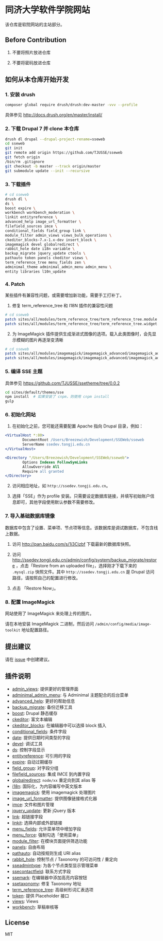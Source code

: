 # 同济大学软件学院网站

该仓库是软院网站的主站部分。

## Before Contribution

1. 不要将照片放进仓库

2. 不要将密码放进仓库

## 如何从本仓库开始开发

### 1. 安装 drush

```bash
composer global require drush/drush:dev-master -vvv --profile
```

具体参见 http://docs.drush.org/en/master/install/

### 2. 下载 Drupal 7 并 clone 本仓库

```bash
drush dl drupal --drupal-project-rename=sseweb
cd sseweb
git init
git remote add origin https://github.com/TJUSSE/sseweb
git fetch origin
/bin/rm .gitignore
git checkout -b master --track origin/master
git submodule update --init --recursive
```

### 3. 下载插件

```bash
# cd sseweb
drush dl \
ds \
boost expire \
workbench workbench_moderation \
linkit entityreference \
advanced_help image_url_formatter \
filefield_sources imce \
conditional_fields field_group link \
module_filter admin_views views_bulk_operations \
ckeditor_blocks-7.x-1.x-dev insert_block \
imagemagick devel globalredirect \
rabbit_hole date i18n variable \
backup_migrate jquery_update ctools \
pathauto token panels ckeditor views \
term_reference_tree menu_fields zen \
adminimal_theme adminimal_admin_menu admin_menu \
entity libraries l10n_update
```

### 4. Patch

某些插件有兼容性问题，或需要增加新功能，需要手工打补丁。

1. 修复 term_reference_tree 和 I18N 插件的兼容性问题

  ```bash
  # cd sseweb
  patch sites/all/modules/term_reference_tree/term_reference_tree.module < patches/term_reference_tree.module.patch
  patch sites/all/modules/term_reference_tree/term_reference_tree.widget.inc < patches/term_reference_tree.widget.inc.patch
  ```

2. 为 ImageMagick 插件提供生成渐进式图像的选项。载入此类图像时，会先显示模糊的图片再逐渐变清晰

  ```bash
  # cd sseweb
  patch sites/all/modules/imagemagick/imagemagick_advanced/imagemagick_advanced.install < patches/imagemagick_advanced.install.patch
  patch sites/all/modules/imagemagick/imagemagick_advanced/imagemagick_advanced.module < patches/imagemagick_advanced.module.patch
  ```

### 5. 编译 SSE 主题

具体参见 https://github.com/TJUSSE/ssetheme/tree/0.0.2

```bash
cd sites/default/themes/sse
npm install  # 如果安装了 cnpm，则使用 cnpm install
gulp
```

### 6. 初始化网站

1. 在初始化之前，您可能还需要配置 Apache 指向 Drupal 目录，例如：

  ```apache
  <VirtualHost *:80>
          DocumentRoot /Users/Breezewish/Development/SSEWeb/sseweb
          ServerName ssedev.tongji.edu.cn
  </VirtualHost>
  
  <Directory "/Users/Breezewish/Development/SSEWeb/sseweb">
          Options Indexes FollowSymLinks
          AllowOverride All
          Require all granted
  </Directory>
  ```

2. 访问相应地址，如 `http://ssedev.tongji.edu.cn`。

3. 选择「SSE」作为 profile 安装。只需要设定数据库链接，并填写初始账户信息即可，其他字段使用默认参数不需要修改。

### 7. 导入基础数据库镜像

数据库中包含了设置、菜单项、节点项等信息。该数据库是调试数据库，不包含线上数据。

1. 访问 http://pan.baidu.com/s/1i3Cizbf 下载最新的数据库快照。

2. 访问 http://ssedev.tongji.edu.cn/admin/config/system/backup_migrate/restore ，点击「Restore from an uploaded file」，选择刚才下载下来的 `.mysql.zip` 快照文件。其中 `http://ssedev.tongji.edu.cn` 是 Drupal 访问路径，请按照自己的配置进行修改。

3. 点击 「Restore Now」。

### 8. 配置 ImageMagick

网站使用了 ImageMagick 来处理上传的图片。

请在本地安装 ImageMagick 二进制，然后访问 `/admin/config/media/image-toolkit` 地址配置路径。

## 提出建议

请在 [issue](https://github.com/TJUSSE/sseweb/issues) 中创建建议。

## 插件说明

- [admin\_views](https://www.drupal.org/project/admin_views): 提供更好的管理界面
- [adminimal\_admin\_menu](https://www.drupal.org/project/adminimal_admin_menu): 与 Adminimal 主题配合的后台菜单
- [advanced\_help](https://www.drupal.org/project/advanced_help): 更好的帮助信息
- [backup\_migrate](https://www.drupal.org/project/backup_migrate): 备份迁移工具
- [boost](https://www.drupal.org/project/boost): Drupal 静态缓存
- [ckeditor](https://www.drupal.org/project/ckeditor): 富文本编辑
- [ckeditor\_blocks](https://www.drupal.org/project/ckeditor_blocks): 在编辑器中可以选择 block 插入
- [conditional\_fields](https://www.drupal.org/project/conditional_fields): 条件字段
- [date](https://www.drupal.org/project/date): 提供日期时间类型的字段
- [devel](https://www.drupal.org/project/devel): 调试工具
- [ds](https://www.drupal.org/project/ds): 控制字段显示
- [entityreference](https://www.drupal.org/project/entityreference): 可引用的字段
- [expire](https://www.drupal.org/project/expire): 自动过期缓存
- [field\_group](https://www.drupal.org/project/field_group): 对字段分组
- [filefield\_sources](https://www.drupal.com/project/filefield_sources): 集成 IMCE 到内置字段
- [globalredirect](https://www.drupal.org/project/globalredirect): `node/xx` 重定向到其 alias 等
- [i18n](https://www.drupal.org/project/i18n): 国际化，为内容编写中英文版本
- [imagemagick](https://www.drupal.org/project/imagemagick): 使用 imagemagick 处理图片
- [image\_url\_formatter](https://www.drupal.org/project/image_url_formatter): 提供图像链接格式化器
- [imce](https://www.drupal.com/project/imce): 文件和图片管理
- [jquery\_update](https://www.drupal.org/project/jquery_update): 更新 jQuery 版本
- [link](https://www.drupal.org/project/link): 超链接字段
- [linkit](https://www.drupal.org/project/linkit): 选择内部或外部链接
- [menu\_fields](https://www.drupal.org/project/menu_fields): 允许菜单项中增加字段
- [menu\_force](https://www.drupal.org/project/menu_force): 强制勾选「使用菜单」
- [module\_filter](https://www.drupal.org/project/module_filter): 在模块页面提供筛选功能
- [panels](https://www.drupal.org/project/panels): 自由布局
- [pathauto](https://www.drupal.org/project/pathauto): 自动按规则生成 URI alias
- [rabbit\_hole](https://www.drupal.org/project/rabbit_hole): 控制节点 / Taxonomy 的可访问性 / 重定向
- [sseadmintype](https://github.com/TJUSSE/sseweb-admin-type): 为各个节点类型显示管理菜单
- [ssecontactfield](https://github.com/TJUSSE/sseweb-contactfield): 联系方式字段
- [ssemark](https://github.com/TJUSSE/sseweb-mark): 在编辑器中添加高亮内容按钮
- [ssetaxonomy](https://github.com/TJUSSE/sseweb-fixtaxonomy): 修复 Taxonomy 地址
- [term\_reference\_tree](https://www.drupal.org/project/term_reference_tree): 高级树形词汇表选项
- [token](https://www.drupal.org/project/token): 提供 Placeholder 接口
- [views](https://www.drupal.org/project/views): Views
- [workbench](https://www.drupal.org/project/workbench): 草稿审核等

## License

MIT